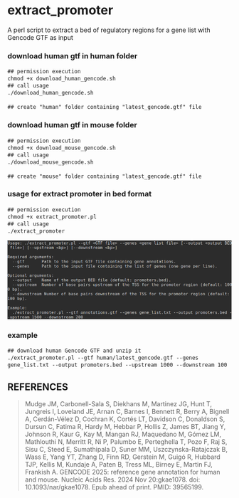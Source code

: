 # extract_promoter
A perl script to extract a bed of regulatory regions for a gene list with Gencode GTF as input

### download human gtf in human folder
```
## permission execution
chmod +x download_human_gencode.sh
## call usage
./download_human_gencode.sh

## create "human" folder containing "latest_gencode.gtf" file
```

### download human gtf in mouse folder
```
## permission execution
chmod +x download_mouse_gencode.sh
## call usage
./download_mouse_gencode.sh

## create "mouse" folder containing "latest_gencode.gtf" file
```
### usage for extract promoter in bed format
```
## permission execution
chmod +x extract_promoter.pl
## call usage
./extract_promoter
```


![res](https://github.com/cdesterke/extract_promoter/blob/main/usage.png)

### example
```
## download human Gencode GTF and unzip it
./extract_promoter.pl --gtf human/latest_gencode.gtf --genes gene_list.txt --output promoters.bed --upstream 1000 --downstream 100

```

## REFERENCES

> Mudge JM, Carbonell-Sala S, Diekhans M, Martinez JG, Hunt T, Jungreis I, Loveland JE, Arnan C, Barnes I, Bennett R, Berry A, Bignell A, Cerdán-Vélez D, Cochran K, Cortés LT, Davidson C, Donaldson S, Dursun C, Fatima R, Hardy M, Hebbar P, Hollis Z, James BT, Jiang Y, Johnson R, Kaur G, Kay M, Mangan RJ, Maquedano M, Gómez LM, Mathlouthi N, Merritt R, Ni P, Palumbo E, Perteghella T, Pozo F, Raj S, Sisu C, Steed E, Sumathipala D, Suner MM, Uszczynska-Ratajczak B, Wass E, Yang YT, Zhang D, Finn RD, Gerstein M, Guigó R, Hubbard TJP, Kellis M, Kundaje A, Paten B, Tress ML, Birney E, Martin FJ, Frankish A. GENCODE 2025: reference gene annotation for human and mouse. Nucleic Acids Res. 2024 Nov 20:gkae1078. doi: 10.1093/nar/gkae1078. Epub ahead of print. PMID: 39565199.
